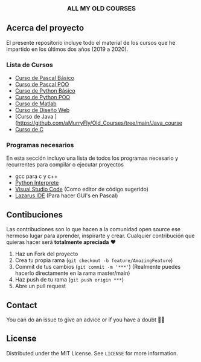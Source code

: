 <p align="center">
  <h3 align="center">ALL MY OLD COURSES</h3>
</p>

<!-- ABOUT THE PROJECT -->
## Acerca del proyecto

El presente repositorio incluye todo el material de los cursos que he impartido en los últimos dos años (2019 a 2020).


### Lista de Cursos 

- [Curso de Pascal Básico](https://github.com/aMurryFly/Old_Courses/tree/main/Basic_Pascal)
- [Curso de Pascal POO](https://github.com/aMurryFly/Old_Courses/tree/main/OOP_Pascal)
- [Curso de Python Básico](https://github.com/aMurryFly/Old_Courses/tree/main/Basic_Python)
- [Curso de Python POO](https://github.com/aMurryFly/Old_Courses/tree/main/OOP_Pascal)
- [Curso de Matlab](https://github.com/aMurryFly/Old_Courses/tree/main/Bmatlab)
- [Curso de Diseño Web](https://github.com/aMurryFly/Old_Courses/tree/main/WebDesign_Basic)
- [Curso de Java ](https://github.com/aMurryFly/Old_Courses/tree/main/Java_course
- [Curso de C ](https://github.com/aMurryFly/Old_Courses/tree/main/C_course)

### Programas necesarios 

En esta sección incluyo una lista de todos los programas necesario y recurrentes para compilar o ejecutar proyectos
-  gcc para c y c++
-  [Python Interprete](https://www.python.org/) 
-  [Visual Studio Code](https://code.visualstudio.com/) (Como editor de código sugerido)
-  [Lazarus IDE](https://www.lazarus-ide.org/) (Para hacer GUI's en Pascal)

  
## Contibuciones

Las contribuciones son lo que hacen a la comunidad open source ese hermoso lugar para aprender, inspirarte y crear. Cualquier contribución que quieras hacer será **totalmente apreciada** ❤️

1. Haz un Fork del proyecto
2. Crea tu propia rama (`git checkout -b feature/AmazingFeature`)
3. Commit de tus cambios (`git commit -m '***'`) (Realmente puedes hacerlo directamente en la rama master/main)
4. Haz push de tu rama (`git push origin ***`)  
5. Abre un pull request


## Contact
You can do an issue to give an advice or if you have a doubt ✌🏻

## License
Distributed under the MIT License. See `LICENSE` for more information.
